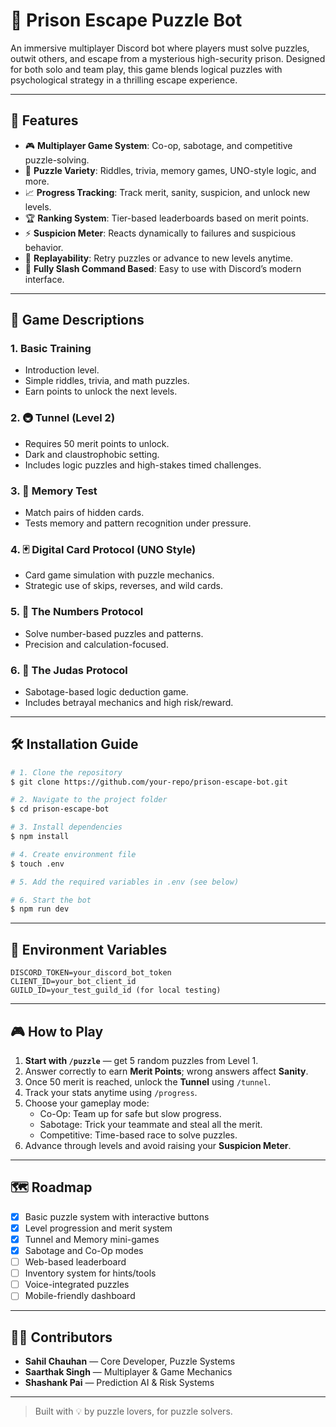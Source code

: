 # 🧠 Prison Escape Puzzle Bot

An immersive multiplayer Discord bot where players must solve puzzles, outwit others, and escape from a mysterious high-security prison. Designed for both solo and team play, this game blends logical puzzles with psychological strategy in a thrilling escape experience.

---

## 🚀 Features

- 🎮 **Multiplayer Game System**: Co-op, sabotage, and competitive puzzle-solving.
- 🧩 **Puzzle Variety**: Riddles, trivia, memory games, UNO-style logic, and more.
- 📈 **Progress Tracking**: Track merit, sanity, suspicion, and unlock new levels.
- 🏆 **Ranking System**: Tier-based leaderboards based on merit points.
- ⚡ **Suspicion Meter**: Reacts dynamically to failures and suspicious behavior.
- 🔄 **Replayability**: Retry puzzles or advance to new levels anytime.
- 💬 **Fully Slash Command Based**: Easy to use with Discord’s modern interface.

---

## 🧩 Game Descriptions

### 1. **Basic Training**
- Introduction level.
- Simple riddles, trivia, and math puzzles.
- Earn points to unlock the next levels.

### 2. **🚇 Tunnel (Level 2)**
- Requires 50 merit points to unlock.
- Dark and claustrophobic setting.
- Includes logic puzzles and high-stakes timed challenges.

### 3. **🎴 Memory Test**
- Match pairs of hidden cards.
- Tests memory and pattern recognition under pressure.

### 4. **🃏 Digital Card Protocol (UNO Style)**
- Card game simulation with puzzle mechanics.
- Strategic use of skips, reverses, and wild cards.

### 5. **🔢 The Numbers Protocol**
- Solve number-based puzzles and patterns.
- Precision and calculation-focused.

### 6. **👥 The Judas Protocol**
- Sabotage-based logic deduction game.
- Includes betrayal mechanics and high risk/reward.

---

## 🛠️ Installation Guide

```bash
# 1. Clone the repository
$ git clone https://github.com/your-repo/prison-escape-bot.git

# 2. Navigate to the project folder
$ cd prison-escape-bot

# 3. Install dependencies
$ npm install

# 4. Create environment file
$ touch .env

# 5. Add the required variables in .env (see below)

# 6. Start the bot
$ npm run dev
```

---

## 🔧 Environment Variables

```
DISCORD_TOKEN=your_discord_bot_token
CLIENT_ID=your_bot_client_id
GUILD_ID=your_test_guild_id (for local testing)
```

---

## 🎮 How to Play

1. **Start with `/puzzle`** — get 5 random puzzles from Level 1.
2. Answer correctly to earn **Merit Points**; wrong answers affect **Sanity**.
3. Once 50 merit is reached, unlock the **Tunnel** using `/tunnel`.
4. Track your stats anytime using `/progress`.
5. Choose your gameplay mode:
   - Co-Op: Team up for safe but slow progress.
   - Sabotage: Trick your teammate and steal all the merit.
   - Competitive: Time-based race to solve puzzles.
6. Advance through levels and avoid raising your **Suspicion Meter**.

---

## 🗺️ Roadmap

- [x] Basic puzzle system with interactive buttons
- [x] Level progression and merit system
- [x] Tunnel and Memory mini-games
- [x] Sabotage and Co-Op modes
- [ ] Web-based leaderboard
- [ ] Inventory system for hints/tools
- [ ] Voice-integrated puzzles
- [ ] Mobile-friendly dashboard

---

## 👨‍💻 Contributors

- **Sahil Chauhan** — Core Developer, Puzzle Systems
- **Saarthak Singh** — Multiplayer & Game Mechanics
- **Shashank Pai** — Prediction AI & Risk Systems

---

> Built with 💡 by puzzle lovers, for puzzle solvers.


